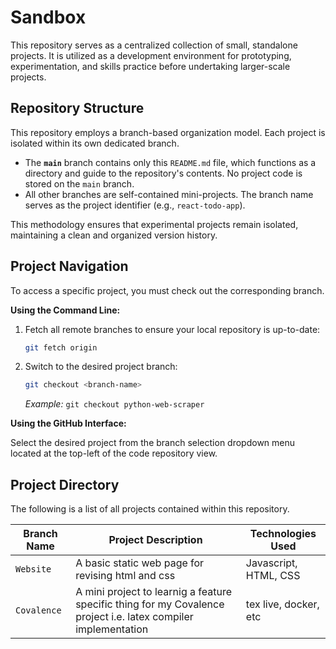 # Sandbox

This repository serves as a centralized collection of small, standalone projects. It is utilized as a development environment for prototyping, experimentation, and skills practice before undertaking larger-scale projects.


## Repository Structure

This repository employs a branch-based organization model. Each project is isolated within its own dedicated branch.

* The **`main`** branch contains only this `README.md` file, which functions as a directory and guide to the repository's contents. No project code is stored on the `main` branch.
* All other branches are self-contained mini-projects. The branch name serves as the project identifier (e.g., `react-todo-app`).

This methodology ensures that experimental projects remain isolated, maintaining a clean and organized version history.

## Project Navigation

To access a specific project, you must check out the corresponding branch.

**Using the Command Line:**

1.  Fetch all remote branches to ensure your local repository is up-to-date:
    ```bash
    git fetch origin
    ```
2.  Switch to the desired project branch:
    ```bash
    git checkout <branch-name>
    ```
    *Example:* `git checkout python-web-scraper`

**Using the GitHub Interface:**

Select the desired project from the branch selection dropdown menu located at the top-left of the code repository view.


## Project Directory

The following is a list of all projects contained within this repository.

| Branch Name             | Project Description                              | Technologies Used       |
| ----------------------- | ------------------------------------------------ | ----------------------- |
|`Website`| A basic static web page for revising html and css| Javascript, HTML, CSS |
|`Covalence`| A mini project to learnig a feature specific thing for my Covalence project i.e. latex compiler implementation | tex live, docker, etc|
